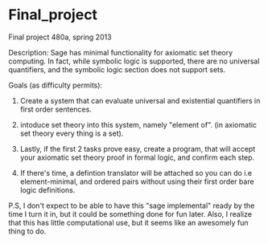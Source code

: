 Final_project
=============

Final project 480a, spring 2013

Description:
Sage has minimal functionality for axiomatic set theory computing. In fact, while symbolic logic is supported, there are no universal quantifiers, and the symbolic logic section does not support sets. 

Goals (as difficulty permits):


1. Create a system that can evaluate universal and existential quantifiers in first order sentences.

2. intoduce set theory into this system, namely "element of". (in axiomatic set theory every thing is a set).

3. Lastly, if the first 2 tasks prove easy, create a program, that will accept your axiomatic set theory proof in formal logic, and confirm each step.

4. If there's time, a defintion translator will be attached so you can do i.e element-minimal, and ordered pairs without using their first order bare logic definitions.

P.S, I don't expect to be able to have this "sage implemental" ready by the time I turn it in, but it could be something done for fun later. Also, I realize that this has little computational use, but it seems like an awesomely fun thing to do.

